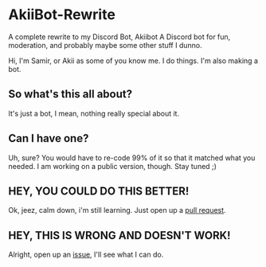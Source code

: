 # AkiiBot-Rewrite
A complete rewrite to my Discord Bot, Akiibot
A Discord bot for fun, moderation, and probably maybe some other stuff I dunno.

Hi, I'm Samir, or Akii as some of you know me. I do things. I'm also making a bot.

## So what's this all about?
It's just a bot, I mean, nothing really special about it.
## Can I have one?
Uh, sure? You would have to re-code 99% of it so that it matched what you needed. I am working on a public version, though. Stay tuned ;)
## HEY, YOU COULD DO THIS BETTER!
Ok, jeez, calm down, i'm still learning. Just open up a [pull request](https://github.com/jennasisis/AkiiBot-Rewrite/pulls).
## HEY, THIS IS WRONG AND DOESN'T WORK!
Alright, open up an [issue](https://github.com/jennasisis/AkiiBot-Rewrite/issues), I'll see what I can do.
